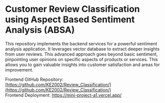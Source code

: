 # Customer Review Classification using Aspect Based Sentiment Analysis (ABSA)

This repository implements the backend services for a powerful sentiment analysis application. It leverages vector database to extract deeper insights from user reviews. This advanced approach goes beyond basic sentiment, pinpointing user opinions on specific aspects of products or services. This allows you to gain valuable insights into customer satisfaction and areas for improvement.

Frontend GitHub Repository: <a href="[https://github.com/KE2002/Review_Classification/]" target="_blank">[https://github.com/KE2002/Review_Classification/](https://github.com/KE2002/Review_Classification/)</a>
<br />
Frontend Deployment: <a href="https://mini-project-a1.vercel.app/" target="_blank">https://mini-project-a1.vercel.app/</a>
